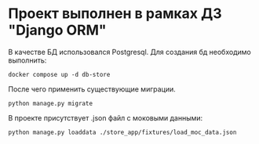# Проект выполнен в рамках ДЗ "Django ORM"

В качестве БД использовался Postgresql. Для создания бд необходимо выполнить:

```shell
docker compose up -d db-store
```

После чего применить существующие миграции.

```shell
python manage.py migrate
```

В проекте присутствует .json файл с моковыми данными:

```shell
python manage.py loaddata ./store_app/fixtures/load_moc_data.json
```


